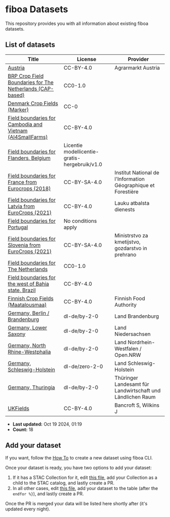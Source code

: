 
# fiboa Datasets

This repository provides you with all information about existing fiboa datasets.

## List of datasets

| Title | License | Provider |
| ----- | ------- | -------- |
| [Austria](https://beta.source.coop/repositories/fiboa/austria/description/) | CC-BY-4.0 | Agrarmarkt Austria |
| [BRP Crop Field Boundaries for The Netherlands (CAP-based)](https://beta.source.coop/repositories/fiboa/nl-crop/description/) | CC0-1.0 |  |
| [Denmark Crop Fields (Marker)](https://beta.source.coop/repositories/fiboa/denmark/description/) | CC-0 |  |
| [Field boundaries for Cambodia and Vietnam (AI4SmallFarms)](https://beta.source.coop/repositories/fiboa/ai4sf/description/) | CC-BY-4.0 |  |
| [Field boundaries for Flanders, Belgium](https://beta.source.coop/repositories/fiboa/be-vlg/description/) | Licentie modellicentie-gratis-hergebruik/v1.0 |  |
| [Field boundaries for France from Eurocrops (2018)](https://beta.source.coop/repositories/fiboa/france-ec/description/) | CC-BY-SA-4.0 | Institut National de l'Information Géographique et Forestière |
| [Field boundaries for Latvia from EuroCrops (2021)](https://beta.source.coop/repositories/fiboa/ec-lv/description/) | CC-BY-4.0 | Lauku atbalsta dienests |
| [Field boundaries for Portugal](https://beta.source.coop/repositories/fiboa/portugal/description/) | No conditions apply |  |
| [Field boundaries for Slovenia from EuroCrops (2021)](https://beta.source.coop/repositories/fiboa/slovenia-ec/description/) | CC-BY-SA-4.0 | Ministrstvo za kmetijstvo, gozdarstvo in prehrano |
| [Field boundaries for The Netherlands](https://beta.source.coop/repositories/fiboa/nl-ref/description/) | CC0-1.0 |  |
| [Field boundaries for the west of Bahia state, Brazil](https://beta.source.coop/repositories/fiboa/br-ba-lem/description/) | CC-BY-4.0 |  |
| [Finnish Crop Fields (Maatalousmaa)](https://beta.source.coop/repositories/fiboa/finland/description/) | CC-BY-4.0 | Finnish Food Authority |
| [Germany, Berlin / Brandenburg](https://beta.source.coop/repositories/fiboa/de-bb/description/) | dl-de/by-2-0 | Land Brandenburg |
| [Germany, Lower Saxony](https://beta.source.coop/repositories/fiboa/de-nds/description/) | dl-de/by-2-0 | Land Niedersachsen |
| [Germany, North Rhine-Westphalia](https://beta.source.coop/repositories/fiboa/de-nrw/description/) | dl-de/by-2-0 | Land Nordrhein-Westfalen / Open.NRW |
| [Germany, Schleswig-Holstein](https://beta.source.coop/repositories/fiboa/de-sh/description/) | dl-de/zero-2-0 | Land Schleswig-Holstein |
| [Germany, Thuringia](https://beta.source.coop/repositories/fiboa/de-th/description/) | dl-de/by-2-0 | Thüringer Landesamt für Landwirtschaft und Ländlichen Raum |
| [UKFields](https://zenodo.org/records/11110206) | CC-BY-4.0 | Bancroft S, Wilkins J |

* **Last updated:** Oct 19 2024, 01:19 
* **Count:** 18

## Add your dataset

If you want, follow the [How To](HOWTO.md) to create a new dataset using fiboa CLI.

Once your dataset is ready, you have two options to add your dataset:
1. If it has a STAC Collection for it, edit [this file](https://github.com/fiboa/fiboa.github.io/edit/main/stac/catalog.json), add your Collection as a child to the STAC catalog, and lastly create a PR.
2. In all other cases, edit [this file](https://github.com/fiboa/data/edit/main/README.md.jinja), add your dataset to the table (after the `endfor %}`), and lastly create a PR.

Once the PR is merged your data will be listed here shortly after (it's updated every night).